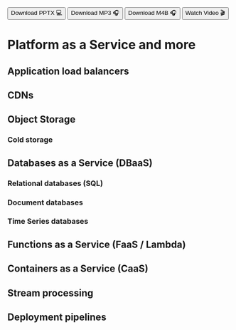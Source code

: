 <div class="download">
<a href="fh-cloud-computing-lecture-4-xaas.pptx"><button>Download PPTX 💻</button></a>
<a href="fh-cloud-computing-lecture-4-xaas.mp3"><button>Download MP3 🎧</button></a>
<a href="fh-cloud-computing-lecture-4-xaas.m4b"><button>Download M4B 🎧</button></a>
<a href="#"><button>Watch Video 🎬</button></a>
</div>

<h1>Platform as a Service and more</h1>

## Application load balancers

## CDNs

## Object Storage

### Cold storage

## Databases as a Service (DBaaS)

### Relational databases (SQL)

### Document databases

### Time Series databases

## Functions as a Service (FaaS / Lambda)

## Containers as a Service (CaaS)

## Stream processing

## Deployment pipelines
